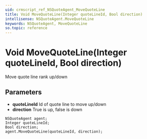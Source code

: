 ```yaml
---
uid: crmscript_ref_NSQuoteAgent_MoveQuoteLine
title: Void MoveQuoteLine(Integer quoteLineId, Bool direction)
intellisense: NSQuoteAgent.MoveQuoteLine
keywords: NSQuoteAgent, MoveQuoteLine
so.topic: reference
---
```


# Void MoveQuoteLine(Integer quoteLineId, Bool direction)

Move quote line rank up/down

## Parameters

* **quoteLineId** Id of quote line to move up/down
* **direction** True is up, false is down

```crmscript
NSQuoteAgent agent;
Integer quoteLineId;
Bool direction;
agent.MoveQuoteLine(quoteLineId, direction);
```

